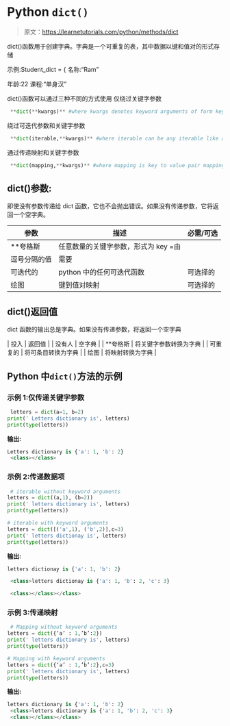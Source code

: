 # Python `dict()`

> 原文：<https://learnetutorials.com/python/methods/dict>

dict()函数用于创建字典。字典是一个可重复的表，其中数据以键和值对的形式存储

示例:Student_dict = {
名称:“Ram”

年龄:22
课程:“单身汉”

dict()函数可以通过三种不同的方式使用
仅绕过关键字参数

```py
 **dict(**kwargs)** #where kwargs denotes keyword arguments of form key=value 

```

绕过可迭代参数和关键字参数

```py
 **dict(iterable,**kwargs)** #where iterable can be any iterable like a list 

```

通过传递映射和关键字参数

```py
 **dict(mapping,**kwargs)** #where mapping is key to value pair mapping 

```

## dict()参数:

即使没有参数传递给 dict 函数，它也不会抛出错误。如果没有传递参数，它将返回一个空字典。

| 参数 | 描述 | 必需/可选 |
| --- | --- | --- |
| **夸格斯 | 任意数量的关键字参数，形式为 key =由
逗号分隔的值 | 需要 |
| 可迭代的 | python 中的任何可迭代函数 | 可选择的 |
| 绘图 | 键到值对映射 | 可选择的 |

## dict()返回值

dict 函数的输出总是字典。如果没有传递参数，将返回一个空字典

| 投入 | 返回值 |
| 没有人 | 空字典 |
| **夸格斯 | 将关键字参数转换为字典 |
| 可重复的 | 将可条目转换为字典 |
| 绘图 | 将映射转换为字典 |

## Python 中`dict()`方法的示例

### 示例 1:仅传递关键字参数

```py
 letters = dict(a=1, b=2)
print(' Letters dictionary is', letters) 
print(type(letters)) 

```

**输出:**

```py
Letters dictionary is {'a': 1, 'b': 2}
 <class></class> 
```

### 示例 2:传递数据项

```py
 # iterable without keyword arguments 
letters = dict((a,1), (b=2))
print(' letters dictionary is', letters) 
print(type(letters))

# iterable with keyword arguments 
letters = dict([('a',1), ('b',2)],c=3) 
print(' letters dictionay is', letters) 
print(type(letters)) 

```

**输出:**

```py
letters dictionay is {'a': 1, 'b': 2}

 <class>letters dictionay is {'a': 1, 'b': 2, 'c': 3}

 <class></class></class> 
```

### 示例 3:传递映射

```py
 # Mapping without keyword arguments
letters = dict({‘a’ : 1,’b’:2}) 
print(' letters dictionary is', letters)
print(type(letters))

# Mapping with keyword arguments 
letters = dict({‘a’ : 1,’b’:2},c=3) 
print(' letters dictionary is', letters)
print(type(letters)) 

```

**输出:**

```py
letters dictionary is {'a': 1, 'b': 2}
 <class>letters dictionary is {'a': 1, 'b': 2, 'c': 3}
 <class></class></class> 
```